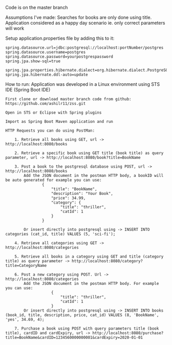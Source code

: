 Code is on the master branch

Assumptions I've made: Searches for books are only done using title. Application considered as a happy day scenario ie. only correct parameters will work

Setup application.properties file by adding this to it:

	spring.datasource.url=jdbc:postgresql://localhost:portNumber/postgres
	spring.datasource.username=postgres
	spring.datasource.password=yourpostgrespassword
	spring.jpa.show-sql=true
	
	spring.jpa.properties.hibernate.dialect=org.hibernate.dialect.PostgreSQLDialect
	spring.jpa.hibernate.ddl-auto=update
	
How to run:
    Application was developed in a Linux environment using STS IDE (Spring Boot IDE)

    First clone or download master branch code from github: https://github.com/ashilr11/zss.git
    
    Open in STS or Eclipse with Spring plugins
    
    Import as Spring Boot Maven application and run
    
    HTTP Requests you can do using PostMan:
    
    	1. Retrieve all books using GET, url -> http://localhost:8080/books
    	
    	2. Retrieve a specific book using GET title (book title) as query parameter, url -> http://localhost:8080/book?title=BookName
    	
    	3. Post a book to the postgresql database using POST, url -> http://localhost:8080/books
    		Add the JSON document in the postman HTTP body, a bookID will be auto generated for example you can use:
    				{
					    "title": "BookName",
					    "description": "Your Book",
					    "price": 34.99,
					    "category": {
					        "title": "thriller",
					        "catId": 1
					    }
					}	
					
		 	Or insert directly into postgresql using -> INSERT INTO categories (cat_id, title) VALUES (5, 'sci-fi');
    	
    	4. Retrieve all categories using GET -> http://localhost:8080/categories
    	
    	5. Retrieve all books in a category using GET and title (category title) as query parameter -> http://localhost:8080/category?title=CategoryName
    	
    	6. Post a new category using POST. Url -> http://localhost:8080/categories
	    	Add the JSON document in the postman HTTP body. For example you can use:
	    				{
	        				"title": "thriller",
	        				"catId": 1
	    				}
    		Or insert directly into postgresql using -> INSERT INTO books (book_id, title, description, price, cat_id) VALUES (8, 'BookName', 'yes', 34.69, 4);
    				
    	7. Purchase a book using POST with query parameters title (book title), cardID and cardExpiry, url -> http://localhost:8080/purchase?title=BookName&cardID=1234560000000001&cardExpiry=2020-01-01
